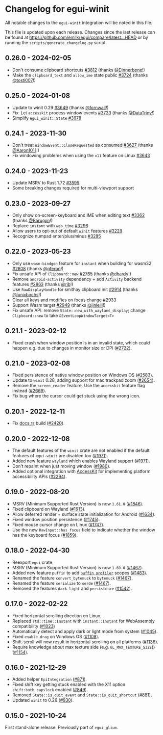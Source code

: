# Changelog for egui-winit
All notable changes to the `egui-winit` integration will be noted in this file.

This file is updated upon each release.
Changes since the last release can be found at <https://github.com/emilk/egui/compare/latest...HEAD> or by running the `scripts/generate_changelog.py` script.


## 0.26.0 - 2024-02-05
* Don't consume clipboard shortcuts [#3812](https://github.com/emilk/egui/pull/3812) (thanks [@Dinnerbone](https://github.com/Dinnerbone)!)
* Make the `clipboard_text` and `allow_ime` state public [#3724](https://github.com/emilk/egui/pull/3724) (thanks [@tosti007](https://github.com/tosti007)!)


## 0.25.0 - 2024-01-08
* Update to winit 0.29 [#3649](https://github.com/emilk/egui/pull/3649) (thanks [@fornwall](https://github.com/fornwall)!)
* Fix: Let `accesskit` process window events [#3733](https://github.com/emilk/egui/pull/3733) (thanks [@DataTriny](https://github.com/DataTriny)!)
* Simplify `egui_winit::State` [#3678](https://github.com/emilk/egui/pull/3678)


## 0.24.1 - 2023-11-30
* Don't treat `WindowEvent::CloseRequested` as consumed [#3627](https://github.com/emilk/egui/pull/3627) (thanks [@Aaron1011](https://github.com/Aaron1011)!)
* Fix windowing problems when using the `x11` feature on Linux [#3643](https://github.com/emilk/egui/pull/3643)


## 0.24.0 - 2023-11-23
* Update MSRV to Rust 1.72 [#3595](https://github.com/emilk/egui/pull/3595)
* Some breaking changes required for multi-viewport support


## 0.23.0 - 2023-09-27
* Only show on-screen-keyboard and IME when editing text [#3362](https://github.com/emilk/egui/pull/3362) (thanks [@Barugon](https://github.com/Barugon)!)
* Replace `instant` with `web_time` [#3296](https://github.com/emilk/egui/pull/3296)
* Allow users to opt-out of default `winit` features [#3228](https://github.com/emilk/egui/pull/3228)
* Recognize numpad enter/plus/minus [#3285](https://github.com/emilk/egui/pull/3285)


## 0.22.0 - 2023-05-23
* Only use `wasm-bindgen` feature for `instant` when building for wasm32 [#2808](https://github.com/emilk/egui/pull/2808) (thanks [@gferon](https://github.com/gferon)!)
* Fix unsafe API of `Clipboard::new` [#2765](https://github.com/emilk/egui/pull/2765) (thanks [@dhardy](https://github.com/dhardy)!)
* Remove `android-activity` dependency + add `Activity` backend features [#2863](https://github.com/emilk/egui/pull/2863) (thanks [@rib](https://github.com/rib)!)
* Use `RawDisplayHandle` for smithay clipboard init [#2914](https://github.com/emilk/egui/pull/2914) (thanks [@lunixbochs](https://github.com/lunixbochs)!)
* Clear all keys and modifies on focus change [#2933](https://github.com/emilk/egui/pull/2933)
* Support Wasm target [#2949](https://github.com/emilk/egui/pull/2949) (thanks [@jinleili](https://github.com/jinleili)!)
* Fix unsafe API: remove `State::new_with_wayland_display`; change `Clipboard::new` to take `&EventLoopWindowTarget<T>`


## 0.21.1 - 2023-02-12
* Fixed crash when window position is in an invalid state, which could happen e.g. due to changes in monitor size or DPI ([#2722](https://github.com/emilk/egui/issues/2722)).


## 0.21.0 - 2023-02-08
* Fixed persistence of native window position on Windows OS ([#2583](https://github.com/emilk/egui/issues/2583)).
* Update to `winit` 0.28, adding support for mac trackpad zoom ([#2654](https://github.com/emilk/egui/pull/2654)).
* Remove the `screen_reader` feature. Use the `accesskit` feature flag instead ([#2669](https://github.com/emilk/egui/pull/2669)).
* Fix bug where the cursor could get stuck using the wrong icon.


## 0.20.1 - 2022-12-11
* Fix [docs.rs](https://docs.rs/egui-winit) build ([#2420](https://github.com/emilk/egui/pull/2420)).


## 0.20.0 - 2022-12-08
* The default features of the `winit` crate are not enabled if the default features of `egui-winit` are disabled too ([#1971](https://github.com/emilk/egui/pull/1971)).
* Added new feature `wayland` which enables Wayland support ([#1971](https://github.com/emilk/egui/pull/1971)).
* Don't repaint when just moving window ([#1980](https://github.com/emilk/egui/pull/1980)).
* Added optional integration with [AccessKit](https://accesskit.dev/) for implementing platform accessibility APIs ([#2294](https://github.com/emilk/egui/pull/2294)).

## 0.19.0 - 2022-08-20
* MSRV (Minimum Supported Rust Version) is now `1.61.0` ([#1846](https://github.com/emilk/egui/pull/1846)).
* Fixed clipboard on Wayland ([#1613](https://github.com/emilk/egui/pull/1613)).
* Allow deferred render + surface state initialization for Android ([#1634](https://github.com/emilk/egui/pull/1634)).
* Fixed window position persistence ([#1745](https://github.com/emilk/egui/pull/1745)).
* Fixed mouse cursor change on Linux ([#1747](https://github.com/emilk/egui/pull/1747)).
* Use the new `RawInput::has_focus` field to indicate whether the window has the keyboard focus ([#1859](https://github.com/emilk/egui/pull/1859)).


## 0.18.0 - 2022-04-30
* Reexport `egui` crate
* MSRV (Minimum Supported Rust Version) is now `1.60.0` ([#1467](https://github.com/emilk/egui/pull/1467)).
* Added new feature `puffin` to add [`puffin profiler`](https://github.com/EmbarkStudios/puffin) scopes ([#1483](https://github.com/emilk/egui/pull/1483)).
* Renamed the feature `convert_bytemuck` to `bytemuck` ([#1467](https://github.com/emilk/egui/pull/1467)).
* Renamed the feature `serialize` to `serde` ([#1467](https://github.com/emilk/egui/pull/1467)).
* Removed the features `dark-light` and `persistence` ([#1542](https://github.com/emilk/egui/pull/1542)).


## 0.17.0 - 2022-02-22
* Fixed horizontal scrolling direction on Linux.
* Replaced `std::time::Instant` with `instant::Instant` for WebAssembly compatibility ([#1023](https://github.com/emilk/egui/pull/1023))
* Automatically detect and apply dark or light mode from system ([#1045](https://github.com/emilk/egui/pull/1045)).
* Fixed `enable_drag` on Windows OS ([#1108](https://github.com/emilk/egui/pull/1108)).
* Shift-scroll will now result in horizontal scrolling on all platforms ([#1136](https://github.com/emilk/egui/pull/1136)).
* Require knowledge about max texture side (e.g. `GL_MAX_TEXTURE_SIZE`)) ([#1154](https://github.com/emilk/egui/pull/1154)).


## 0.16.0 - 2021-12-29
* Added helper `EpiIntegration` ([#871](https://github.com/emilk/egui/pull/871)).
* Fixed shift key getting stuck enabled with the X11 option `shift:both_capslock` enabled ([#849](https://github.com/emilk/egui/pull/849)).
* Removed `State::is_quit_event` and `State::is_quit_shortcut` ([#881](https://github.com/emilk/egui/pull/881)).
* Updated `winit` to 0.26 ([#930](https://github.com/emilk/egui/pull/930)).


## 0.15.0 - 2021-10-24
First stand-alone release. Previously part of `egui_glium`.
